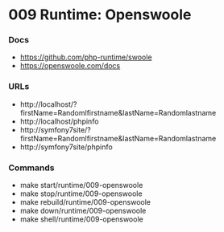 # 009 Runtime: Openswoole

### Docs
- https://github.com/php-runtime/swoole
- https://openswoole.com/docs

### URLs

- http://localhost/?firstName=Randomlfirstname&lastName=Randomlastname
- http://localhost/phpinfo
- http://symfony7site/?firstName=Randomlfirstname&lastName=Randomlastname
- http://symfony7site/phpinfo

### Commands

-  make start/runtime/009-openswoole
-  make stop/runtime/009-openswoole
-  make rebuild/runtime/009-openswoole
-  make down/runtime/009-openswoole
-  make shell/runtime/009-openswoole

